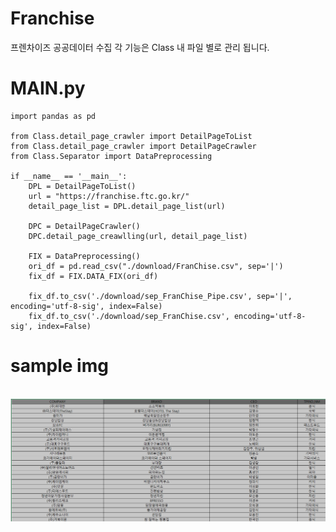 # Franchise
프렌차이즈 공공데이터 수집
각 기능은 Class 내 파일 별로 관리 됩니다.

# MAIN.py
```
import pandas as pd

from Class.detail_page_crawler import DetailPageToList
from Class.detail_page_crawler import DetailPageCrawler
from Class.Separator import DataPreprocessing

if __name__ == '__main__':
    DPL = DetailPageToList()
    url = "https://franchise.ftc.go.kr/"
    detail_page_list = DPL.detail_page_list(url)

    DPC = DetailPageCrawler()
    DPC.detail_page_creawlling(url, detail_page_list)

    FIX = DataPreprocessing()
    ori_df = pd.read_csv("./download/FranChise.csv", sep='|')
    fix_df = FIX.DATA_FIX(ori_df)

    fix_df.to_csv('./download/sep_FranChise_Pipe.csv', sep='|', encoding='utf-8-sig', index=False)
    fix_df.to_csv('./download/sep_FranChise.csv', encoding='utf-8-sig', index=False)
```

# sample img
<br>
<img src="https://github.com/hellomungi/Franchise/blob/main/franc_sam_img.png?raw=true" />

